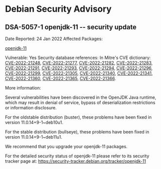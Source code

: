 
Debian Security Advisory
========================


DSA-5057-1 openjdk-11 -- security update
----------------------------------------



Date Reported:
24 Jan 2022
Affected Packages:

[openjdk-11](https://packages.debian.org/src:openjdk-11)

Vulnerable:
Yes
Security database references:
In Mitre's CVE dictionary: [CVE-2022-21248](https://security-tracker.debian.org/tracker/CVE-2022-21248), [CVE-2022-21277](https://security-tracker.debian.org/tracker/CVE-2022-21277), [CVE-2022-21282](https://security-tracker.debian.org/tracker/CVE-2022-21282), [CVE-2022-21283](https://security-tracker.debian.org/tracker/CVE-2022-21283), [CVE-2022-21291](https://security-tracker.debian.org/tracker/CVE-2022-21291), [CVE-2022-21293](https://security-tracker.debian.org/tracker/CVE-2022-21293), [CVE-2022-21294](https://security-tracker.debian.org/tracker/CVE-2022-21294), [CVE-2022-21296](https://security-tracker.debian.org/tracker/CVE-2022-21296), [CVE-2022-21299](https://security-tracker.debian.org/tracker/CVE-2022-21299), [CVE-2022-21305](https://security-tracker.debian.org/tracker/CVE-2022-21305), [CVE-2022-21340](https://security-tracker.debian.org/tracker/CVE-2022-21340), [CVE-2022-21341](https://security-tracker.debian.org/tracker/CVE-2022-21341), [CVE-2022-21360](https://security-tracker.debian.org/tracker/CVE-2022-21360), [CVE-2022-21365](https://security-tracker.debian.org/tracker/CVE-2022-21365), [CVE-2022-21366](https://security-tracker.debian.org/tracker/CVE-2022-21366).  

More information:

Several vulnerabilities have been discovered in the OpenJDK Java runtime,
which may result in denial of service, bypass of deserialization
restrictions or information disclosure.


For the oldstable distribution (buster), these problems have been fixed
in version 11.0.14+9-1~deb10u1.


For the stable distribution (bullseye), these problems have been fixed in
version 11.0.14+9-1~deb11u1.


We recommend that you upgrade your openjdk-11 packages.


For the detailed security status of openjdk-11 please refer to
its security tracker page at:
<https://security-tracker.debian.org/tracker/openjdk-11>





